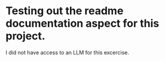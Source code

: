 # Testing out the readme documentation aspect for this project. 

I did not have access to an LLM for this excercise. 
